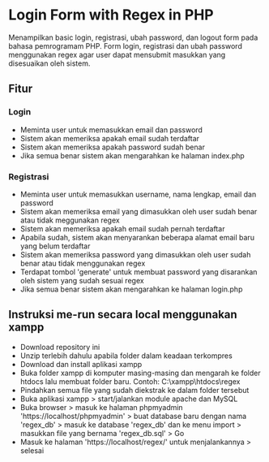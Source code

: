 # Login Form with Regex in PHP
Menampilkan basic login, registrasi, ubah password, dan logout form pada bahasa pemrogramam PHP. Form login, registrasi dan ubah password menggunakan regex agar user dapat mensubmit masukkan yang disesuaikan oleh sistem.
## Fitur
### Login
- Meminta user untuk memasukkan email dan password
- Sistem akan memeriksa apakah email sudah terdaftar
- Sistem akan memeriksa apakah password sudah benar
- Jika semua benar sistem akan mengarahkan ke halaman index.php
### Registrasi
- Meminta user untuk memasukkan  username, nama lengkap, email dan password
- Sistem akan memeriksa email yang dimasukkan oleh user sudah benar atau tidak meggunakan regex
- Sistem akan memeriksa apakah email sudah pernah terdaftar
- Apabila sudah, sistem akan menyarankan beberapa alamat email baru yang belum terdaftar
- Sistem akan memeriksa password yang dimasukkan oleh user sudah benar atau tidak menggunakan regex
- Terdapat tombol 'generate' untuk membuat password yang disarankan oleh sistem yang sudah sesuai regex
- Jika semua benar sistem akan mengarahkan ke halaman login.php
## Instruksi me-run secara local menggunakan xampp
- Download repository ini
- Unzip terlebih dahulu apabila folder dalam keadaan terkompres
- Download dan install aplikasi xampp
- Buka folder xampp di komputer masing-masing dan mengarah ke folder htdocs lalu membuat folder baru. Contoh: C:\xampp\htdocs\regex
- Pindahkan semua file yang sudah diekstrak ke dalam folder tersebut
- Buka aplikasi xampp > start/jalankan module apache dan MySQL 
- Buka browser > masuk ke halaman phpmyadmin 'https://localhost/phpmyadmin' > buat database baru dengan nama 'regex_db' > masuk ke database 'regex_db' dan ke menu import > masukkan file yang bernama 'regex_db.sql' > Go
- Masuk ke halaman 'https://localhost/regex/' untuk menjalankannya > selesai
